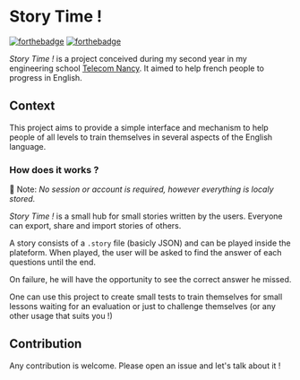 # Story Time !

[![forthebadge](https://forthebadge.com/images/badges/built-with-love.svg)](https://github.com/pBouillon/Story-Time/)
[![forthebadge](https://forthebadge.com/images/badges/makes-people-smile.svg)](https://github.com/pBouillon/Story-Time/)

_Story Time !_ is a project conceived during my second year in my engineering school [Telecom Nancy](https://telecomnancy.univ-lorraine.fr/). It aimed to help french people to progress in English.

## Context

This project aims to provide a simple interface and mechanism to help people of all levels to train themselves in several aspects of
the English language.

### How does it works ?

📝 Note: _No session or account is required, however everything is localy stored._

_Story Time !_ is a small hub for small stories written by the users. Everyone can export, share and import stories of others.

A story consists of a `.story` file (basicly JSON) and can be played inside the plateform. When played, the user will be asked
to find the answer of each questions until the end.

On failure, he will have the opportunity to see the correct answer he missed.

One can use this project to create small tests to train themselves for small lessons waiting for an evaluation or just to challenge
themselves (or any other usage that suits you !)

## Contribution

Any contribution is welcome. Please open an issue and let's talk about it !

